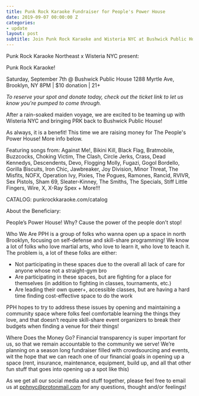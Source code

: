 ```yaml
---
title: Punk Rock Karaoke Fundraiser for People's Power House
date: 2019-09-07 00:00:00 Z
categories:
- update
layout: post
subtitle: Join Punk Rock Karaoke and Wisteria NYC at Bushwick Public House on September 7th for a Punk-themed fundraiser for People's Power House!
---
```



Punk Rock Karaoke Northeast x Wisteria NYC present:

Punk Rock Karaoke!

Saturday, September 7th @ Bushwick Public House
1288 Myrtle Ave, Brooklyn, NY
8PM | $10 donation | 21+ 

*To reserve your spot and donate today, check out the ticket link to let us know you're pumped to come through.*

After a rain-soaked maiden voyage, we are excited to be teaming up with Wisteria NYC and bringing PRK back to Bushwick Public House!

As always, it is a benefit! This time we are raising money for The People's Power House! More info below. 

Featuring songs from:
Against Me!, Bikini Kill, Black Flag, Bratmobile, Buzzcocks, Choking Victim, The Clash, Circle Jerks, Crass, Dead Kennedys, Descendents, Devo, Flogging Molly, Fugazi, Gogol Bordello, Gorilla Biscuits, Iron Chic, Jawbreaker, Joy Division, Minor Threat, The Misfits, NOFX, Operation Ivy, Pixies, The Pogues, Ramones, Rancid, RVIVR, Sex Pistols, Sham 69, Sleater-Kinney, The Smiths, The Specials, Stiff Little Fingers, Wire, X, X-Ray Spex + More!!!

CATALOG: punkrockkaraoke.com/catalog

About the Beneficiary: 

People’s Power House!
Why?
Cause the power of the people don’t stop!

Who We Are
PPH is a group of folks who wanna open up a space in north Brooklyn, focusing on self-defense and skill-share programming! We know a lot of folks who love martial arts, who love to learn it, who love to teach it. The problem is, a lot of these folks are either:
- Not participating in these spaces due to the overall all lack of care for anyone whose not a straight-gym bro
- Are participating in these spaces, but are fighting for a place for themselves (in addition to fighting in classes, tournaments, etc.)
- Are leading their own queer+, accessible classes, but are having a hard time finding cost-effective space to do the work

PPH hopes to try to address these issues by opening and maintaining a community space where folks feel comfortable learning the things they love, and that doesn’t require skill-share event organizers to break their budgets when finding a venue for their things!
 
Where Does the Money Go?
Financial transparency is super important for us, so that we remain accountable to the community we serve! We’re planning on a season long fundraiser filled with crowdsourcing and events, wit the hope that we can reach one of our financial goals in opening up a space (rent, insurance, maintenance, equipment, build up, and all that other fun stuff that goes into opening up a spot like this)

As we get all our social media and stuff together, please feel free to email us at pphnyc@protonmail.com for any questions, thought and/or feelings!
